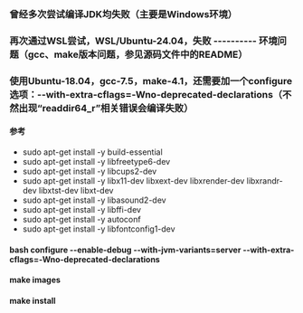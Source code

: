 ### 曾经多次尝试编译JDK均失败（主要是Windows环境）
### 再次通过WSL尝试，WSL/Ubuntu-24.04，失败 ---------- 环境问题（gcc、make版本问题，参见源码文件中的README）
### 使用Ubuntu-18.04，gcc-7.5，make-4.1，还需要加一个configure选项：--with-extra-cflags=-Wno-deprecated-declarations（不然出现“readdir64_r”相关错误会编译失败）
#### 参考
  - sudo apt-get install -y build-essential
  - sudo apt-get install -y libfreetype6-dev
  - sudo  apt-get install -y libcups2-dev
  - sudo  apt-get install -y libx11-dev libxext-dev libxrender-dev libxrandr-dev libxtst-dev libxt-dev
  - sudo  apt-get install -y libasound2-dev
  - sudo  apt-get install -y libffi-dev
  - sudo  apt-get install -y autoconf
  - sudo apt-get install -y libfontconfig1-dev
  #### bash configure --enable-debug --with-jvm-variants=server --with-extra-cflags=-Wno-deprecated-declarations<br/>
  #### make images
  #### make install

